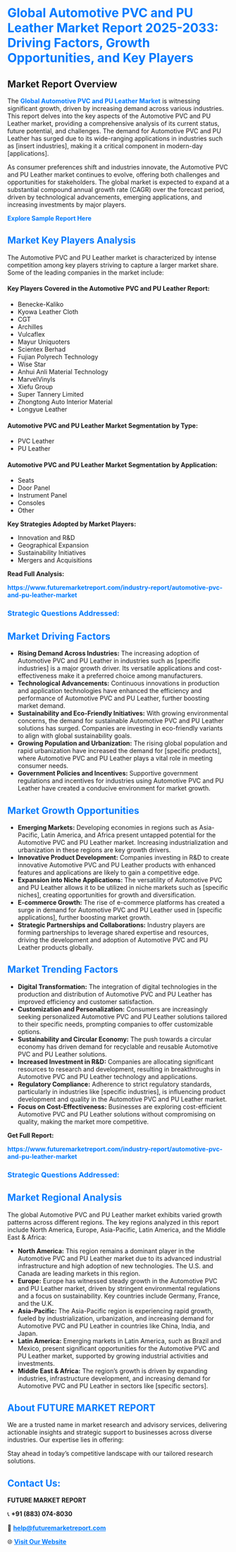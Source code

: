 <h1 style="color: #007BFF;">Global Automotive PVC and PU Leather Market Report 2025-2033: Driving Factors, Growth Opportunities, and Key Players</h1>

<section id="overview">
<h2>Market Report Overview</h2>
<p>The <a href="https://www.futuremarketreport.com/industry-report/automotive-pvc-and-pu-leather-market" style="color: #007BFF; text-decoration: none;"><strong>Global Automotive PVC and PU Leather Market</strong></a> is witnessing significant growth, driven by increasing demand across various industries. This report delves into the key aspects of the Automotive PVC and PU Leather market, providing a comprehensive analysis of its current status, future potential, and challenges. The demand for Automotive PVC and PU Leather has surged due to its wide-ranging applications in industries such as [insert industries], making it a critical component in modern-day [applications].</p>
<p>As consumer preferences shift and industries innovate, the Automotive PVC and PU Leather market continues to evolve, offering both challenges and opportunities for stakeholders. The global market is expected to expand at a substantial compound annual growth rate (CAGR) over the forecast period, driven by technological advancements, emerging applications, and increasing investments by major players.</p>
</section>

<section id="overview">
<p><a href="https://www.futuremarketreport.com/request-sample/reportId=28484" style="color: #007BFF; text-decoration: none;"><strong>Explore Sample Report Here</strong></a></p>
</section>

<section id="key-players">
<h2 style="color: #007BFF;">Market Key Players Analysis</h2>
<p>The Automotive PVC and PU Leather market is characterized by intense competition among key players striving to capture a larger market share. Some of the leading companies in the market include:</p>
<h4>Key Players Covered in the Automotive PVC and PU Leather Report:</h4>
<ul><li>Benecke-Kaliko</li><li>Kyowa Leather Cloth</li><li>CGT</li><li>Archilles</li><li>Vulcaflex</li><li>Mayur Uniquoters</li><li>Scientex Berhad</li><li>Fujian Polyrech Technology</li><li>Wise Star</li><li>Anhui Anli Material Technology</li><li>MarvelVinyls</li><li>Xiefu Group</li><li>Super Tannery Limited</li><li>Zhongtong Auto Interior Material</li><li>Longyue Leather</li></ul>
<h4>Automotive PVC and PU Leather Market Segmentation by Type:</h4>
<ul><li>PVC Leather</li><li>PU Leather</li></ul>

<h4>Automotive PVC and PU Leather Market Segmentation by Application:</h4>
<ul><li>Seats</li><li>Door Panel</li><li>Instrument Panel</li><li>Consoles</li><li>Other</li></ul>
<p><strong>Key Strategies Adopted by Market Players:</strong></p>
<ul>
<li>Innovation and R&D</li>
<li>Geographical Expansion</li>
<li>Sustainability Initiatives</li>
<li>Mergers and Acquisitions</li>
</ul>
</section>

<section>
<p><strong>Read Full Analysis: </strong></p><a href="https://www.futuremarketreport.com/industry-report/automotive-pvc-and-pu-leather-market" style="color: #007BFF; text-decoration: none;"><strong>https://www.futuremarketreport.com/industry-report/automotive-pvc-and-pu-leather-market</strong></a>
<h3 style="color: #007BFF;">Strategic Questions Addressed:</h3>
</section>

<section id="driving-factors">
<h2 style="color: #007BFF;">Market Driving Factors</h2>
<ul>
<li><strong>Rising Demand Across Industries:</strong> The increasing adoption of Automotive PVC and PU Leather in industries such as [specific industries] is a major growth driver. Its versatile applications and cost-effectiveness make it a preferred choice among manufacturers.</li>
<li><strong>Technological Advancements:</strong> Continuous innovations in production and application technologies have enhanced the efficiency and performance of Automotive PVC and PU Leather, further boosting market demand.</li>
<li><strong>Sustainability and Eco-Friendly Initiatives:</strong> With growing environmental concerns, the demand for sustainable Automotive PVC and PU Leather solutions has surged. Companies are investing in eco-friendly variants to align with global sustainability goals.</li>
<li><strong>Growing Population and Urbanization:</strong> The rising global population and rapid urbanization have increased the demand for [specific products], where Automotive PVC and PU Leather plays a vital role in meeting consumer needs.</li>
<li><strong>Government Policies and Incentives:</strong> Supportive government regulations and incentives for industries using Automotive PVC and PU Leather have created a conducive environment for market growth.</li>
</ul>
</section>

<section id="growth-opportunities">
<h2 style="color: #007BFF;">Market Growth Opportunities</h2>
<ul>
<li><strong>Emerging Markets:</strong> Developing economies in regions such as Asia-Pacific, Latin America, and Africa present untapped potential for the Automotive PVC and PU Leather market. Increasing industrialization and urbanization in these regions are key growth drivers.</li>
<li><strong>Innovative Product Development:</strong> Companies investing in R&D to create innovative Automotive PVC and PU Leather products with enhanced features and applications are likely to gain a competitive edge.</li>
<li><strong>Expansion into Niche Applications:</strong> The versatility of Automotive PVC and PU Leather allows it to be utilized in niche markets such as [specific niches], creating opportunities for growth and diversification.</li>
<li><strong>E-commerce Growth:</strong> The rise of e-commerce platforms has created a surge in demand for Automotive PVC and PU Leather used in [specific applications], further boosting market growth.</li>
<li><strong>Strategic Partnerships and Collaborations:</strong> Industry players are forming partnerships to leverage shared expertise and resources, driving the development and adoption of Automotive PVC and PU Leather products globally.</li>
</ul>
</section>

<section id="trending-factors">
<h2 style="color: #007BFF;">Market Trending Factors</h2>
<ul>
<li><strong>Digital Transformation:</strong> The integration of digital technologies in the production and distribution of Automotive PVC and PU Leather has improved efficiency and customer satisfaction.</li>
<li><strong>Customization and Personalization:</strong> Consumers are increasingly seeking personalized Automotive PVC and PU Leather solutions tailored to their specific needs, prompting companies to offer customizable options.</li>
<li><strong>Sustainability and Circular Economy:</strong> The push towards a circular economy has driven demand for recyclable and reusable Automotive PVC and PU Leather solutions.</li>
<li><strong>Increased Investment in R&D:</strong> Companies are allocating significant resources to research and development, resulting in breakthroughs in Automotive PVC and PU Leather technology and applications.</li>
<li><strong>Regulatory Compliance:</strong> Adherence to strict regulatory standards, particularly in industries like [specific industries], is influencing product development and quality in the Automotive PVC and PU Leather market.</li>
<li><strong>Focus on Cost-Effectiveness:</strong> Businesses are exploring cost-efficient Automotive PVC and PU Leather solutions without compromising on quality, making the market more competitive.</li>
</ul>
</section>

<section>
<p><strong>Get Full Report: </strong></p><a href="https://www.futuremarketreport.com/industry-report/automotive-pvc-and-pu-leather-market" style="color: #007BFF; text-decoration: none;"><strong>https://www.futuremarketreport.com/industry-report/automotive-pvc-and-pu-leather-market</strong></a>
<h3 style="color: #007BFF;">Strategic Questions Addressed:</h3>
</section>


<section id="regional-analysis">
<h2 style="color: #007BFF;">Market Regional Analysis</h2>
<p>The global Automotive PVC and PU Leather market exhibits varied growth patterns across different regions. The key regions analyzed in this report include North America, Europe, Asia-Pacific, Latin America, and the Middle East & Africa:</p>
<ul>
<li><strong>North America:</strong> This region remains a dominant player in the Automotive PVC and PU Leather market due to its advanced industrial infrastructure and high adoption of new technologies. The U.S. and Canada are leading markets in this region.</li>
<li><strong>Europe:</strong> Europe has witnessed steady growth in the Automotive PVC and PU Leather market, driven by stringent environmental regulations and a focus on sustainability. Key countries include Germany, France, and the U.K.</li>
<li><strong>Asia-Pacific:</strong> The Asia-Pacific region is experiencing rapid growth, fueled by industrialization, urbanization, and increasing demand for Automotive PVC and PU Leather in countries like China, India, and Japan.</li>
<li><strong>Latin America:</strong> Emerging markets in Latin America, such as Brazil and Mexico, present significant opportunities for the Automotive PVC and PU Leather market, supported by growing industrial activities and investments.</li>
<li><strong>Middle East & Africa:</strong> The region’s growth is driven by expanding industries, infrastructure development, and increasing demand for Automotive PVC and PU Leather in sectors like [specific sectors].</li>
</ul>
</section>

<footer>
<h2 style="color: #007BFF;">About FUTURE MARKET REPORT</h2>
<p>We are a trusted name in market research and advisory services, delivering actionable insights and strategic support to businesses across diverse industries. Our expertise lies in offering:</p>

<p>Stay ahead in today’s competitive landscape with our tailored research solutions.</p>

<h2 style="color: #007BFF;">Contact Us:</h2>
<p><strong>FUTURE MARKET REPORT</strong></p>
<p>📞 <strong>+91 (883) 074-8030</strong></p>
<p>📧 <strong><a href="mailto:help@futuremarketreport.com" style="color: #007BFF;">help@futuremarketreport.com</a></strong></p>
<p>🌐 <strong><a href="https://www.futuremarketreport.com/" style="color: #007BFF;">Visit Our Website</a></strong></p>
</footer>